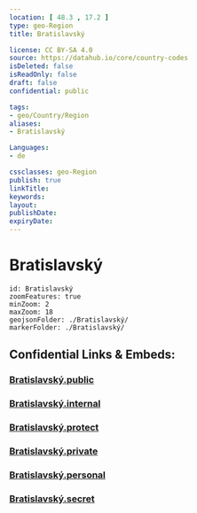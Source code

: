```yaml
---
location: [ 48.3 , 17.2 ] 
type: geo-Region
title: Bratislavský

license: CC BY-SA 4.0
source: https://datahub.io/core/country-codes
isDeleted: false
isReadOnly: false
draft: false
confidential: public

tags:
- geo/Country/Region
aliases:
- Bratislavský

Languages:
- de

cssclasses: geo-Region
publish: true
linkTitle: 
keywords: 
layout: 
publishDate: 
expiryDate: 
---
```


# Bratislavský

```leaflet
id: Bratislavský
zoomFeatures: true 
minZoom: 2 
maxZoom: 18
geojsonFolder: ./Bratislavský/
markerFolder: ./Bratislavský/
```


## Confidential Links & Embeds: 

### [Bratislavský.public](/_public/\Earth\Continent\Europe\Europe~Central\Slovakia\Regions~SlovakiaBratislavský.public.md) 

### [Bratislavský.internal](/_internal/\Earth\Continent\Europe\Europe~Central\Slovakia\Regions~SlovakiaBratislavský.internal.md) 

### [Bratislavský.protect](/_protect/\Earth\Continent\Europe\Europe~Central\Slovakia\Regions~SlovakiaBratislavský.protect.md) 

### [Bratislavský.private](/_private/\Earth\Continent\Europe\Europe~Central\Slovakia\Regions~SlovakiaBratislavský.private.md) 

### [Bratislavský.personal](/_personal/\Earth\Continent\Europe\Europe~Central\Slovakia\Regions~SlovakiaBratislavský.personal.md) 

### [Bratislavský.secret](/_secret/\Earth\Continent\Europe\Europe~Central\Slovakia\Regions~SlovakiaBratislavský.secret.md)

